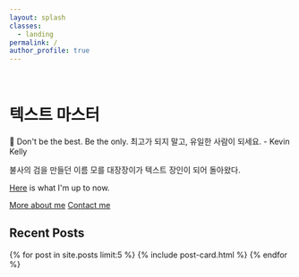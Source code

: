 ```yaml
---
layout: splash
classes:
  - landing
permalink: /
author_profile: true
---
```


<br>

<!-- ![image-left](/assets/images/site/headshotsmall.jpg){: .align-left} -->

# 텍스트 마스터

📜 Don't be the best. Be the only. 최고가 되지 말고, 유일한 사람이 되세요. - Kevin Kelly

불사의 검을 만들던 이름 모를 대장장이가 텍스트 장인이 되어 돌아왔다.

[Here](https://notes.junghanacs.com/now) is what I'm up to now.

<a href="/about/" class="btn btn--primary">More about me</a> <a href="mailto:junghanacs@gmail.com" class="btn btn--primary">Contact me</a>
<br>

<!-- {% include feature_row %} -->

<h2>Recent Posts</h2>
{% for post in site.posts limit:5 %}
{% include post-card.html %}
{% endfor %}
